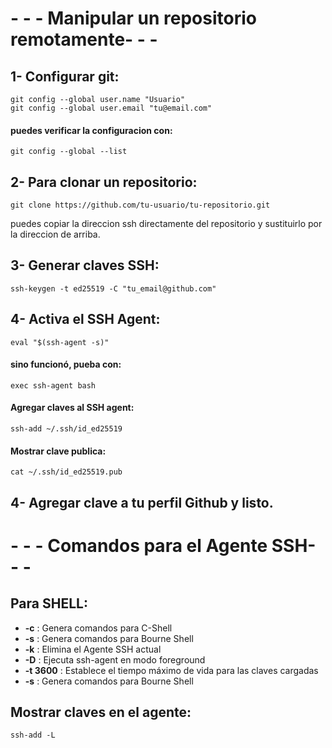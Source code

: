 #  - - - Manipular un repositorio remotamente- - -
## 1- Configurar git:
    git config --global user.name "Usuario"
    git config --global user.email "tu@email.com"
#### puedes verificar la configuracion con:
    git config --global --list
## 2- Para clonar un repositorio:
    git clone https://github.com/tu-usuario/tu-repositorio.git
  puedes copiar la direccion ssh directamente del repositorio y sustituirlo por la direccion de arriba.

## 3- Generar claves SSH:
    ssh-keygen -t ed25519 -C "tu_email@github.com"
## 4- Activa el SSH Agent:
    eval "$(ssh-agent -s)"
#### sino funcionó, pueba con:
    exec ssh-agent bash
#### Agregar claves al SSH agent:
    ssh-add ~/.ssh/id_ed25519
#### Mostrar clave publica:
    cat ~/.ssh/id_ed25519.pub
## 4- Agregar clave a tu perfil Github y listo.

# - - - Comandos para el Agente SSH- - -
## Para SHELL:
- **-c** : Genera comandos para C-Shell
- **-s** : Genera comandos para Bourne Shell
- **-k** : Elimina el Agente SSH actual
- **-D** : Ejecuta ssh-agent en modo foreground
- **-t 3600** : Establece el tiempo máximo de vida para las claves cargadas
- **-s** : Genera comandos para Bourne Shell

## Mostrar claves en el agente:
    ssh-add -L

   
